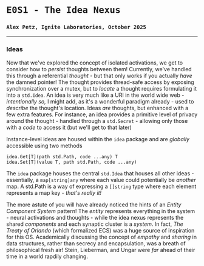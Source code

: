 # `E0S1 - The Idea Nexus`
### `Alex Petz, Ignite Laboratories, October 2025`

---

### Ideas

Now that we've explored the concept of isolated activations, we get to consider how to _persist_ thoughts between
them!  Currently, we've handled this through a referential _thought_ - but that only works if you actually
_have_ the damned pointer!  The thought provides thread-safe access by exposing synchronization over a mutex,
but to _locate_ a thought requires formulating it into a `std.Idea`.  An idea is very much like a URI in the
world wide web - _intentionally so,_ I might add, as it's a wonderful paradigm already - used to _describe_
the thought's location.  Ideas _are_ thoughts, but enhanced with a few extra features.  For instance, 
an idea provides a primitive level of privacy around the thought - handled through a `std.Secret` - allowing only 
those with a _code_ to access it (but we'll get to that later)

Instance-level ideas are housed within the `idea` package and are _globally_ accessible using two methods

    idea.Get[T](path std.Path, code ...any) T
    idea.Set[T](value T, path std.Path, code ...any)

The `idea` package houses the central `std.Idea` that houses all other ideas - essentially, a 
`map[string]any` where each value could potentially be _another_ map.  A std.Path is a way of expressing
a `[]string` type where each element represents a map key - _that's really it!_

The more astute of you will have already noticed the hints of an _Entity Component System_ pattern!  The _entity_
represents everything in the system - neural activations and thoughts - while the idea nexus represents the shared
_components_ and each synaptic cluster is a _system_.  In fact, _The Treaty of Orlando_ (which formalized ECS) was a
huge source of inspiration for this OS.  Academically discussing the concept of _empathy_ and _sharing_ in data structures,
rather than secrecy and encapsulation, was a breath of philosophical fresh air!  Stein, Lieberman, and Ungar were _far_
ahead of their time in a world rapdily changing.